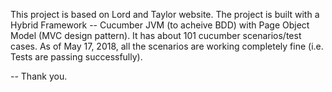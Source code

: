 This project is based on Lord and Taylor website. The project is built with a Hybrid Framework -- Cucumber JVM (to acheive BDD) with Page Object Model (MVC design pattern). It has about 101 cucumber scenarios/test cases. As of May 17, 2018, all the scenarios are working completely fine (i.e. Tests are passing successfully).  

-- Thank you.
